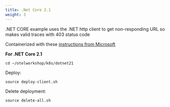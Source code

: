 ```yaml
---
title: .Net Core 2.1
weight: 3
---
```

.NET CORE example uses the .NET http client to get non-responding URL so makes valid traces with 403 status code

Containerized with these [instructions from Microsoft](https://docs.microsoft.com/en-us/dotnet/core/docker/build-container?tabs=windows)

**For .NET Core 2.1** 

```
cd ~/otelworkshop/k8s/dotnet21
```

Deploy:  
```
source deploy-client.sh
```

Delete deployment:
```
source delete-all.sh
```